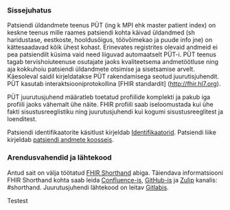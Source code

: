 
### Sissejuhatus 

Patsiendi üldandmete teenus PÜT (ing k MPI ehk master patient index) on keskne teenus mille raames patsiendi kohta käivad üldandmed 
(sh haridustase, eestkoste, hooldusõigus, töövõimekao ja puude info jne) on kättesaadavad kõik ühest kohast. Erinevates registrites olevaid andmeid ei pea patsiendilt küsima vaid need liiguvad automaatselt PÜT-i. PÜT teenus tagab tervishoiuteenuse osutajate jaoks kvaliteetsema andmetöötluse ning aja kokkuhoiu patsiendi üldandmete otsimise ja sisetsamise arvelt. 
Käesoleval saidil kirjeldatakse PÜT rakendamisega seotud juurutisjuhendit. PÜT kasutab interaktsiooniprotokollina [FHIR 
standardit] (http://fhir.hl7.org). 

PÜT juurutusjuhend määratleb toetatud profiilide komplekti ja pakub iga profiili jaoks vähemalt ühe näite.
FHIR profiili saab iseloomustada kui ühe fakti sisustusreeglistiku ning juurutusjuhendi kui kogumi sisustusreeglitest ja loenditest.

Patsiendi identifikaatorite käsitlust kirjeldab [Identifikaatorid](identifiers.html).
Patsiendi liike kirjeldab [patsiendi andmete koosseis](patient.html).


### Arendusvahendid ja lähtekood

Antud sait on välja töötatud [FHIR Shorthand](https://build.fhir.org/ig/HL7/fhir-shorthand) abiga.
Täiendava informatsiooni FHIR Shorthand kohta saab leida [Confluence-is](https://confluence.hl7.org/display/FHIRI/FHIR+Shorthand), [GitHub-is](https://github.com/HL7/fhir-shorthand) ja [Zulip](https://chat.fhir.org) kanalis: #shorthand.
Juurutusjuhendi lähtekood on leitav [Gitlabis](https://gitlab.com/kodality/ig/ig-mpi).

Testest
